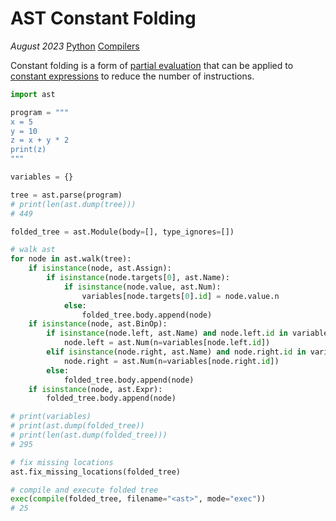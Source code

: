 # AST Constant Folding

*August 2023* [Python](programming.html#python) [Compilers](programming.html#python-compilers)

Constant folding is a form of [partial evaluation](https://en.wikipedia.org/wiki/Partial_evaluation) that can be applied to [constant expressions](https://en.wikipedia.org/wiki/Constant_expression) to reduce the number of instructions.

```python
import ast

program = """
x = 5
y = 10
z = x + y * 2
print(z)
"""

variables = {}

tree = ast.parse(program)
# print(len(ast.dump(tree)))
# 449

folded_tree = ast.Module(body=[], type_ignores=[])

# walk ast
for node in ast.walk(tree):
    if isinstance(node, ast.Assign):
        if isinstance(node.targets[0], ast.Name):
            if isinstance(node.value, ast.Num):
                variables[node.targets[0].id] = node.value.n
            else:
                folded_tree.body.append(node)
    if isinstance(node, ast.BinOp):
        if isinstance(node.left, ast.Name) and node.left.id in variables:
            node.left = ast.Num(n=variables[node.left.id])
        elif isinstance(node.right, ast.Name) and node.right.id in variables:
            node.right = ast.Num(n=variables[node.right.id])
        else:
            folded_tree.body.append(node)
    if isinstance(node, ast.Expr):
        folded_tree.body.append(node)

# print(variables)
# print(ast.dump(folded_tree))
# print(len(ast.dump(folded_tree)))
# 295

# fix missing locations
ast.fix_missing_locations(folded_tree)

# compile and execute folded tree
exec(compile(folded_tree, filename="<ast>", mode="exec"))
# 25
```